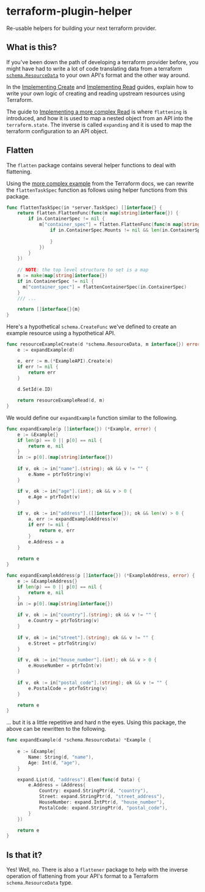 # terraform-plugin-helper

Re-usable helpers for building your next terraform provider.

## What is this?

If you've been down the path of developing a terraform provider before, you might have had to write a lot of code translating data from a terraform [`schema.ResourceData`](https://godoc.org/github.com/hashicorp/terraform-plugin-sdk/helper/schema#ResourceData) to your own API's format and the other way around.

In the [Implementing Create](https://www.terraform.io/docs/extend/writing-custom-providers.html#implement-create) and [Implementing Read](https://www.terraform.io/docs/extend/writing-custom-providers.html#implementing-read) guides, explain how to write your own logic of creating and reading upstream resources using Terraform.

The guide to [Implementing a more complex Read](https://www.terraform.io/docs/extend/writing-custom-providers.html#implementing-a-more-complex-read) is where `flattening` is introduced, and how it is used to map a nested object from an API into the `terraform.state`. The inverse is called `expanding` and it is used to map the terraform configuration to an API object.

## Flatten

The `flatten` package contains several helper functions to deal with flattening.

Using the [more complex example](https://www.terraform.io/docs/extend/writing-custom-providers.html#implementing-a-more-complex-read) from the Terraform docs, we can rewrite the `flattenTaskSpec` function as follows using helper functions from this package.

```go
func flattenTaskSpec(in *server.TaskSpec) []interface{} {
    return flatten.FlattenFunc(func(m map[string]interface{}) {
        if in.ContainerSpec != nil {
            m["container_spec"] = flatten.FlattenFunc(func(m map[string]interface{}) {
                if in.ContainerSpec.Mounts != nil && len(in.ContainerSpec.Mounts) > 0 {
                    
                }
            })
        }
    })
    
    // NOTE: the top level structure to set is a map
    m := make(map[string]interface{})
    if in.ContainerSpec != nil {
      m["container_spec"] = flattenContainerSpec(in.ContainerSpec)
    }
    /// ...

    return []interface{}{m}
}
```

Here's a hypothetical `schema.CreateFunc` we've defined to create an example resource using a hypothetical API. 

```go
func resourceExampleCreate(d *schema.ResourceData, m interface{}) error {
    e := expandExample(d)

    e, err := m.(*ExampleAPI).Create(e)
    if err != nil {
		return err
	}
    
    d.SetId(e.ID)

	return resourceExampleRead(d, m)
}
```

We would define our `expandExample` function similar to the following.

```go
func expandExample(p []interface{}) (*Example, error) {
	e := &Example{}
	if len(p) == 0 || p[0] == nil {
		return e, nil
	}
    in := p[0].(map[string]interface{})
    
    if v, ok := in["name"].(string); ok && v != "" {
		e.Name = ptrToString(v)
	}

	if v, ok := in["age"].(int); ok && v > 0 {
		e.Age = ptrToInt(v)
	}

	if v, ok := in["address"].([]interface{}); ok && len(v) > 0 {
		a, err := expandExampleAddress(v)
		if err != nil {
			return e, err
		}
		e.Address = a
    }
    
    return e
}

func expandExampleAddress(p []interface{}) (*ExampleAddress, error) {
    e := &ExampleAddress{}
	if len(p) == 0 || p[0] == nil {
		return e, nil
	}
    in := p[0].(map[string]interface{})

    if v, ok := in["country"].(string); ok && v != "" {
		e.Country = ptrToString(v)
    }
    
    if v, ok := in["street"].(string); ok && v != "" {
		e.Street = ptrToString(v)
    }

    if v, ok := in["house_number"].(int); ok && v > 0 {
		e.HouseNumber = ptrToInt(v)
	}
    
    if v, ok := in["postal_code"].(string); ok && v != "" {
		e.PostalCode = ptrToString(v)
    }

    return e
}
```

... but it is a little repetitive and hard n the eyes. Using this package, the above can be rewritten to the following.

```go
func expandExample(d *schema.ResourceData) *Example {
    
    e := &Example{
        Name: String(d, "name"),
        Age: Int(d, "age"),
    }

    expand.List(d, "address").Elem(func(d Data) {
        e.Address = &Address{
            Country: expand.StringPtr(d, "country"),
            Street: expand.StringPtr(d, "street_address"),
            HouseNumber: expand.IntPtr(d, "house_number"),
            PostalCode: expand.StringPtr(d, "postal_code"),
        }
    })

    return e
}
```

## Is that it?

Yes! Well, no. There is also a `flattener` package to help with the inverse operation of flattening from your API's format to a Terraform `schema.ResourceData` type.

```go
```
